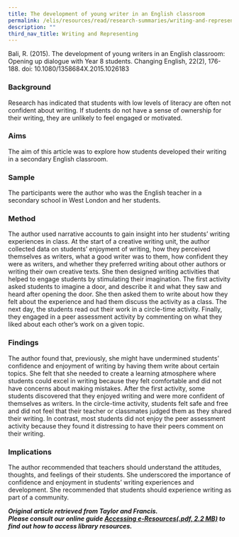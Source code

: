 ```yaml
---
title: The development of young writer in an English classroom
permalink: /elis/resources/read/research-summaries/writing-and-representing/development-of-young-writers/
description: ""
third_nav_title: Writing and Representing
---
```

Bali, R. (2015). The development of young writers in an English classroom: Opening up dialogue with Year 8 students. Changing English, 22(2), 176-188. doi: 10.1080/1358684X.2015.1026183

### Background

Research has indicated that students with low levels of literacy are often not confident about writing. If students do not have a sense of ownership for their writing, they are unlikely to feel engaged or motivated.

### Aims

The aim of this article was to explore how students developed their writing in a secondary English classroom.

### Sample

The participants were the author who was the English teacher in a secondary school in West London and her students.

### Method

The author used narrative accounts to gain insight into her students’ writing experiences in class. At the start of a creative writing unit, the author collected data on students’ enjoyment of writing, how they perceived themselves as writers, what a good writer was to them, how confident they were as writers, and whether they preferred writing about other authors or writing their own creative texts. She then designed writing activities that helped to engage students by stimulating their imagination. The first activity asked students to imagine a door, and describe it and what they saw and heard after opening the door. She then asked them to write about how they felt about the experience and had them discuss the activity as a class. The next day, the students read out their work in a circle-time activity. Finally, they engaged in a peer assessment activity by commenting on what they liked about each other’s work on a given topic.

### Findings

The author found that, previously, she might have undermined students’ confidence and enjoyment of writing by having them write about certain topics. She felt that she needed to create a learning atmosphere where students could excel in writing because they felt comfortable and did not have concerns about making mistakes. After the first activity, some students discovered that they enjoyed writing and were more confident of themselves as writers. In the circle-time activity, students felt safe and free and did not feel that their teacher or classmates judged them as they shared their writing. In contrast, most students did not enjoy the peer assessment activity because they found it distressing to have their peers comment on their writing.

### Implications

The author recommended that teachers should understand the attitudes, thoughts, and feelings of their students. She underscored the importance of confidence and enjoyment in students’ writing experiences and development. She recommended that students should experience writing as part of a community.

_**Original article retrieved from Taylor and Francis.**_  
**_Please consult our online guide [Accessing e-Resources(.pdf, 2.2 MB)](https://academyofsingaporeteachers-moe-edu-sg-admin.cwp.sg/elis/resources/read/research-summaries/writing-and-representing/18e45074-6b1b-4ac7-811f-1a8da16c4f81 "Accessing e-Resources") to find out how to access library resources._**